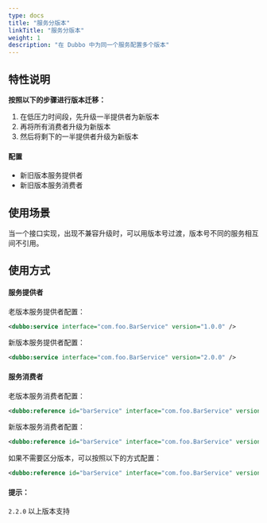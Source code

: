 ```yaml
---
type: docs
title: "服务分版本"
linkTitle: "服务分版本"
weight: 1
description: "在 Dubbo 中为同一个服务配置多个版本"
---
```

## 特性说明
**按照以下的步骤进行版本迁移：**

1. 在低压力时间段，先升级一半提供者为新版本
2. 再将所有消费者升级为新版本
3. 然后将剩下的一半提供者升级为新版本

#### 配置
- 新旧版本服务提供者
- 新旧版本服务消费者

## 使用场景
当一个接口实现，出现不兼容升级时，可以用版本号过渡，版本号不同的服务相互间不引用。
## 使用方式
#### 服务提供者
老版本服务提供者配置：
```xml
<dubbo:service interface="com.foo.BarService" version="1.0.0" />
```
新版本服务提供者配置：
```xml
<dubbo:service interface="com.foo.BarService" version="2.0.0" />
```
#### 服务消费者
老版本服务消费者配置：
```xml
<dubbo:reference id="barService" interface="com.foo.BarService" version="1.0.0" />
```
新版本服务消费者配置：
```xml
<dubbo:reference id="barService" interface="com.foo.BarService" version="2.0.0" />
```

如果不需要区分版本，可以按照以下的方式配置：
```xml
<dubbo:reference id="barService" interface="com.foo.BarService" version="*" />
```
#### 提示：
`2.2.0` 以上版本支持
